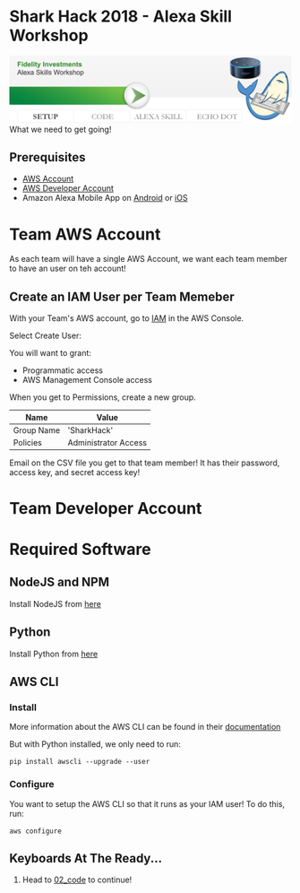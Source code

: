 # Shark Hack 2018 - Alexa Skill Workshop
![Setup](../../../images/SharkHack%202018%20Alexa%20Workshop%20Banner%20-%20Setup.png)
What we need to get going!
## Prerequisites
+ [AWS Account](https://aws.amazon.com/)
+ [AWS Developer Account](https://developer.amazon.com/)
+ Amazon Alexa Mobile App on [Android](https://play.google.com/store/apps/details?id=com.amazon.dee.app) or [iOS](https://itunes.apple.com/us/app/amazon-alexa/id944011620?mt=8)

# Team AWS Account
As each team will have a single AWS Account, we want each team member to have an user on teh account!

## Create an IAM User per Team Memeber
With your Team's AWS account, go to [IAM](https://console.aws.amazon.com/iam/home) in the AWS Console.

Select Create User:

You will want to grant:
+ Programmatic access
+ AWS Management Console access

When you get to Permissions, create a new group.

| Name | Value |
|---|---|
| Group Name | 'SharkHack' |
| Policies | Administrator Access |
 
Email on the CSV file you get to that team member! It has their password, access key, and secret access key!

# Team Developer Account

# Required Software
## NodeJS and NPM
Install NodeJS from [here](https://nodejs.org/en/download/)

## Python
Install Python from [here](https://www.python.org/downloads/)

## AWS CLI
### Install
More information about the AWS CLI can be found in their [documentation](https://docs.aws.amazon.com/cli/latest/userguide/installing.html)

But with Python installed, we only need to run:
```
pip install awscli --upgrade --user
```

### Configure
You want to setup the AWS CLI so that it runs as your IAM user! To do this, run:
```
aws configure
```

## Keyboards At The Ready...
1. Head to [02_code](../02_code) to continue!
